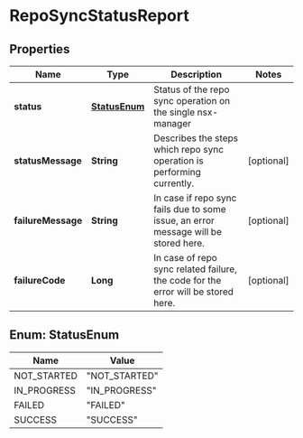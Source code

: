 # RepoSyncStatusReport

## Properties
Name | Type | Description | Notes
------------ | ------------- | ------------- | -------------
**status** | [**StatusEnum**](#StatusEnum) | Status of the repo sync operation on the single nsx-manager  | 
**statusMessage** | **String** | Describes the steps which repo sync operation is performing currently.  |  [optional]
**failureMessage** | **String** | In case if repo sync fails due to some issue, an error message will be stored here.  |  [optional]
**failureCode** | **Long** | In case of repo sync related failure, the code for the error will be stored here.  |  [optional]

<a name="StatusEnum"></a>
## Enum: StatusEnum
Name | Value
---- | -----
NOT_STARTED | &quot;NOT_STARTED&quot;
IN_PROGRESS | &quot;IN_PROGRESS&quot;
FAILED | &quot;FAILED&quot;
SUCCESS | &quot;SUCCESS&quot;
